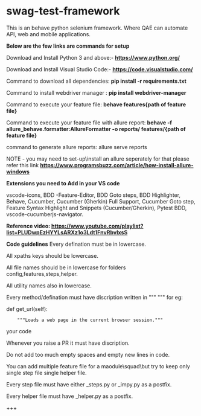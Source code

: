 # swag-test-framework
This is an behave python selenium framework. Where QAE can automate API, web and mobile applications.

**Below are the few links are commands for setup**

Download and Install Python 3 and above:-  **https://www.python.org/**

Download and Install Visual Studio Code:-  **https://code.visualstudio.com/**

Command to download all dependencies: **pip install -r requirements.txt**

Command to install webdriver manager : **pip install webdriver-manager**

Command to execute your feature file:  **behave features\{path of feature file}**

Command to execute your feature file with allure report: **behave -f allure_behave.formatter:AllureFormatter -o reports/ features/\{path of feature file}**

command to generate allure reports: allure serve reports

NOTE - you may need to set-up\install an allure seperately for that please refer this link **https://www.programsbuzz.com/article/how-install-allure-windows**

**Extensions you need to Add in your VS code**

vscode-icons,
BDD -Feature-Editor,
BDD Goto steps,
BDD Highlighter,
Behave,
Cucumber,
Cucumber (Gherkin) Full Support,
Cucumber Goto step,
Feature Syntax Highlight and Snippets (Cucumber/Gherkin),
Pytest BDD,
vscode-cucumberjs-navigator.

**Reference video: https://www.youtube.com/playlist?list=PLUDwpEzHYYLsARXz1o3Ldt1FnvRbvlxsS**



**Code guidelines**
Every defination must be in lowercase.

All xpaths keys should be lowercase.

All file names should be in lowercase for folders config,features,steps,helper.

All utility names also in lowercase.

Every method/defination must have discription written in """ """
for eg:

def get_url(self):

        """Loads a web page in the current browser session."""

your code

Whenever you raise a PR it must have discription.

Do not add too much empty spaces and empty new lines in code.

You can add multiple feature file for a maodule\squad\but try to keep only single step file single helper file.

Every step file must have either _steps.py or _impy.py as a postfix.

Every helper file must have _helper.py as a postfix.

+++
